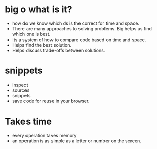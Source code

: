 # big o what is it?
- how do we know which ds is the correct for time and space.
- There are many approaches to solving problems. Big helps us find which one is best.
- Its a system of how to compare code based on time and space.
- Helps find the best solution.
- Helps discuss trade-offs between solutions.

# snippets
- inspect
- sources
- snippets
- save code for reuse in your browser.

# Takes time
- every operation takes memory
- an operation is as simple as a letter or number on the screen.